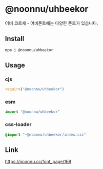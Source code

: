 # @noonnu/uhbeekor
어비 코르체 - 어비폰트에는 다양한 폰트가 있습니다.

## Install
```sh
npm i @noonnu/uhbeekor
```
## Usage
### cjs
```js
require("@noonnu/uhbeekor")
```
### esm
```js
import "@noonnu/uhbeekor"
```
### css-loader
```css
@import "~@noonnu/uhbeekor/index.css"
```

## Link
https://noonnu.cc/font_page/168